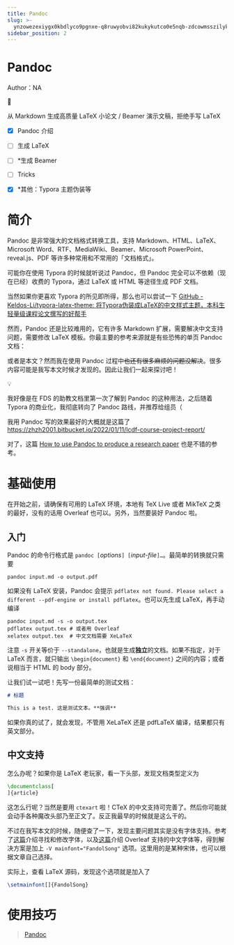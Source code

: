 ```yaml
---
title: Pandoc
slug: >-
  ynzowezexiygx0kbdlyco9pgnxe-q8ruwyobvi82kukykutco0e5nqb-zdcowmsszilykmkzbn5czmlen2b-agiawhz5kidr5ek8mlmccmltnvg-agiawh
sidebar_position: 2
---
```



# Pandoc

Author：NA

<div class="callout callout-bg-2 callout-border-2">
<div class='callout-emoji'>🌰</div>
<p>从 Markdown 生成高质量 LaTeX 小论文 / Beamer 演示文稿，拒绝手写 LaTeX</p>
</div>

- [x] Pandoc 介绍

- [ ] 生成 LaTeX

- [ ] *生成 Beamer

- [ ] Tricks

- [x] *其他：Typora 主题伪装等

# 简介

Pandoc 是非常强大的文档格式转换工具，支持 Markdown、HTML、LaTeX、Microsoft Word、RTF、MediaWiki、Beamer、Microsoft PowerPoint、reveal.js、PDF 等许多种常用和不常用的「文档格式」。

可能你在使用 Typora 的时候就听说过 Pandoc，但 Pandoc 完全可以不依赖（现在已经）收费的 Typora，通过 LaTeX 或 HTML 等途径生成 PDF 文档。

当然如果你更喜欢 Typora 的所见即所得，那么也可以尝试一下 [GitHub - Keldos-Li/typora-latex-theme: 将Typora伪装成LaTeX的中文样式主题，本科生轻量级课程论文撰写的好帮手](https://github.com/Keldos-Li/typora-latex-theme)

然而，Pandoc 还是比较难用的，它有许多 Markdown 扩展，需要解决中文支持问题，需要修改 LaTeX 模板。你最主要的参考来源就是有些恐怖的单页 Pandoc 文档：

或者是本文？然而我在使用 Pandoc 过程中<del>也还有很多麻烦的问题没解决</del>。很多内容可能是我写本文时候才发现的。因此让我们一起来探讨吧！

<div class="callout callout-bg-2 callout-border-2">
<div class='callout-emoji'>💡</div>
<p>我好像是在 FDS 的助教文档里第一次了解到 Pandoc 的这种用法，之后随着 Typora 的商业化，我彻底转向了 Pandoc 路线，并推荐给组员（</p>
<p>我用 Pandoc 写的效果最好的大概就是这篇了 <a href="https://zhzh2001.bitbucket.io/2022/01/11/lcdf-course-project-report/">https://zhzh2001.bitbucket.io/2022/01/11/lcdf-course-project-report/</a></p>
</div>

对了，这篇 [How to use Pandoc to produce a research paper](https://opensource.com/article/18/9/pandoc-research-paper) 也是不错的参考。

# 基础使用

在开始之前，请确保有可用的 LaTeX 环境，本地有 TeX Live 或者 MikTeX 之类的最好，没有的话用 Overleaf 也可以。另外，当然要装好 Pandoc 啦。

## 入门

Pandoc 的命令行格式是 `pandoc [`<em>options</em>`] [`<em>input-file</em>`]…`。最简单的转换就只需要

```text
pandoc input.md -o output.pdf
```

如果没有 LaTeX 安装，Pandoc 会提示 `pdflatex not found. Please select a different --pdf-engine or install pdflatex`。也可以先生成 LaTeX，再手动编译

```text
pandoc input.md -s -o output.tex
pdflatex output.tex # 或者用 Overleaf
xelatex output.tex  # 中文文档需要 XeLaTeX
```

注意 `-s` 开关等价于 `--standalone`，也就是生成<b>独立</b>的文档。如果不指定，对于 LaTeX 而言，就只输出 `\begin{document}` 和 `\end{document}` 之间的内容；或者说相当于 HTML 的 body 部分。

让我们试一试吧！先写一份最简单的测试文档：

```md
# 标题

This is a test. 这是测试文本。**强调**
```

如果你真的试了，就会发现，不管用 XeLaTeX 还是 pdfLaTeX 编译，结果都只有英文部分。

## 中文支持

怎么办呢？如果你是 LaTeX 老玩家，看一下头部，发现文档类型定义为

```latex
\documentclass[
]{article}
```

这怎么行呢？当然是要用 `ctexart` 啦！CTeX 的中文支持可完善了。然后你可能就会动手各种魔改头部乃至正文了。反正我最早的时候就是这么干的。

不过在我写本文的时候，随便查了一下，发现主要问题其实是没有字体支持。参考了[这篇](https://jdhao.github.io/2017/12/10/pandoc-markdown-with-chinese/)介绍寻找和修改字体，以及[这篇](https://www.cnblogs.com/wodedow/p/13845213.html)介绍 Overleaf 支持的中文字体等，得到解决方案是加上 `-V mainfont="FandolSong"` 选项。这里用的是某种宋体，也可以根据文章自己选择。

实际上，查看 LaTeX 源码，发现这个选项就是加入了

```latex
\setmainfont[]{FandolSong}
```

# 使用技巧

> [Pandoc](wikcnS7cy430EZEY3e6qy8f7rIf)

